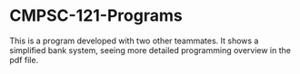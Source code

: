 # CMPSC-121-Programs
This is a program developed with two other teammates. It shows a simplified bank system, seeing more detailed programming overview in the pdf file. 
